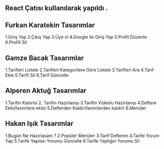 ##    React Çatısı kullanılarak yapıldı .

## Furkan Karatekin Tasarımlar
   1.Giriş Yap
   2.Çıkış Yap
   3.Üye ol
   4.Google ile Giriş Yap
   5.Profil Düzenle
   6.Profili Sil

## Gamze Bacak Tasarımlar
   1.Tarifleri Listele
   2.Tarifleri Kategorilere Göre Listele
   3.Tarifleri Ara
   4.Tarif Ekle
   5.Tarifi Sil
   6.Tarif Güncelle

## Alperen Aktuğ Tasarımlar
   1.Tarifin Kalorisi
   2. Tarifin Hazırlanışı
   3.Tarifin Videolu Hazırlanışı
   4.Deftere Ekle(favorilere ekle)
   5.Defterden Kaldır(favorilerden kaldır)
   6.Menüler

## Hakan Işık Tasarımlar
   1.Bugün Ne Hazırlasam ?
   2.Popüler Menüler
   3.Tarif Defterim
   4.Tarife Yorum Yap
   5.Tarife Yapılan Yorumu Güncelle
   6.Tarife Yaptığın Yorumu Sil
   
